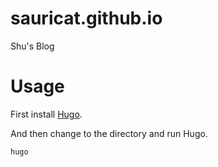 # sauricat.github.io
Shu's Blog

# Usage
First install [Hugo](https://github.com/gohugoio/hugo). 

And then change to the directory and run Hugo. 
```
hugo
```
